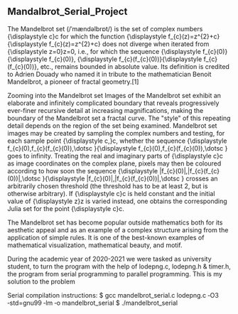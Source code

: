 Mandalbrot_Serial_Project
-----------------------------------------------------------------------------------------------------------------------------------------------------------------------------------

The Mandelbrot set (/ˈmændəlbrɒt/) is the set of complex numbers {\displaystyle c}c for which the function {\displaystyle f_{c}(z)=z^{2}+c}{\displaystyle f_{c}(z)=z^{2}+c} does not diverge when iterated from {\displaystyle z=0}z=0, i.e., for which the sequence {\displaystyle f_{c}(0)}{\displaystyle f_{c}(0)}, {\displaystyle f_{c}(f_{c}(0))}{\displaystyle f_{c}(f_{c}(0))}, etc., remains bounded in absolute value. Its definition is credited to Adrien Douady who named it in tribute to the mathematician Benoit Mandelbrot, a pioneer of fractal geometry.[1]


Zooming into the Mandelbrot set
Images of the Mandelbrot set exhibit an elaborate and infinitely complicated boundary that reveals progressively ever-finer recursive detail at increasing magnifications, making the boundary of the Mandelbrot set a fractal curve. The "style" of this repeating detail depends on the region of the set being examined. Mandelbrot set images may be created by sampling the complex numbers and testing, for each sample point {\displaystyle c,}c, whether the sequence {\displaystyle f_{c}(0),f_{c}(f_{c}(0)),\dotsc }{\displaystyle f_{c}(0),f_{c}(f_{c}(0)),\dotsc } goes to infinity. Treating the real and imaginary parts of {\displaystyle c}c as image coordinates on the complex plane, pixels may then be coloured according to how soon the sequence {\displaystyle |f_{c}(0)|,|f_{c}(f_{c}(0))|,\dotsc }{\displaystyle |f_{c}(0)|,|f_{c}(f_{c}(0))|,\dotsc } crosses an arbitrarily chosen threshold (the threshold has to be at least 2, but is otherwise arbitrary). If {\displaystyle c}c is held constant and the initial value of {\displaystyle z}z is varied instead, one obtains the corresponding Julia set for the point {\displaystyle c}c.

The Mandelbrot set has become popular outside mathematics both for its aesthetic appeal and as an example of a complex structure arising from the application of simple rules. It is one of the best-known examples of mathematical visualization, mathematical beauty, and motif.

During the academic year of 2020-2021 we were tasked as university student, to turn the program with the help of lodepng.c, lodepng.h & timer.h, the program from serial programming to parallel programming. This is my solution to the problem


Serial compilation instructions: $ gcc mandelbrot_serial.c lodepng.c ‐O3 ‐std=gnu99 ‐lm ‐o mandelbrot_serial
$ ./mandelbrot_serial
